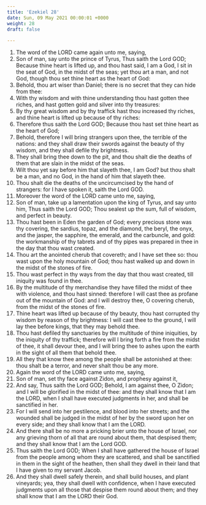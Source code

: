 ```yaml
---
title: 'Ezekiel 28'
date: Sun, 09 May 2021 00:00:01 +0000
weight: 28
draft: false
  
---
```


1. The word of the LORD came again unto me, saying,
2. Son of man, say unto the prince of Tyrus, Thus saith the Lord GOD; Because thine heart is lifted up, and thou hast said, I am a God, I sit in the seat of God, in the midst of the seas; yet thou art a man, and not God, though thou set thine heart as the heart of God:
3. Behold, thou art wiser than Daniel; there is no secret that they can hide from thee:
4. With thy wisdom and with thine understanding thou hast gotten thee riches, and hast gotten gold and silver into thy treasures:
5. By thy great wisdom and by thy traffick hast thou increased thy riches, and thine heart is lifted up because of thy riches:
6. Therefore thus saith the Lord GOD; Because thou hast set thine heart as the heart of God;
7. Behold, therefore I will bring strangers upon thee, the terrible of the nations: and they shall draw their swords against the beauty of thy wisdom, and they shall defile thy brightness.
8. They shall bring thee down to the pit, and thou shalt die the deaths of them that are slain in the midst of the seas.
9. Wilt thou yet say before him that slayeth thee, I am God? but thou shalt be a man, and no God, in the hand of him that slayeth thee.
10. Thou shalt die the deaths of the uncircumcised by the hand of strangers: for I have spoken it, saith the Lord GOD.
11. Moreover the word of the LORD came unto me, saying,
12. Son of man, take up a lamentation upon the king of Tyrus, and say unto him, Thus saith the Lord GOD; Thou sealest up the sum, full of wisdom, and perfect in beauty.
13. Thou hast been in Eden the garden of God; every precious stone was thy covering, the sardius, topaz, and the diamond, the beryl, the onyx, and the jasper, the sapphire, the emerald, and the carbuncle, and gold: the workmanship of thy tabrets and of thy pipes was prepared in thee in the day that thou wast created.
14. Thou art the anointed cherub that covereth; and I have set thee so: thou wast upon the holy mountain of God; thou hast walked up and down in the midst of the stones of fire.
15. Thou wast perfect in thy ways from the day that thou wast created, till iniquity was found in thee.
16. By the multitude of thy merchandise they have filled the midst of thee with violence, and thou hast sinned: therefore I will cast thee as profane out of the mountain of God: and I will destroy thee, O covering cherub, from the midst of the stones of fire.
17. Thine heart was lifted up because of thy beauty, thou hast corrupted thy wisdom by reason of thy brightness: I will cast thee to the ground, I will lay thee before kings, that they may behold thee.
18. Thou hast defiled thy sanctuaries by the multitude of thine iniquities, by the iniquity of thy traffick; therefore will I bring forth a fire from the midst of thee, it shall devour thee, and I will bring thee to ashes upon the earth in the sight of all them that behold thee.
19. All they that know thee among the people shall be astonished at thee: thou shalt be a terror, and never shalt thou be any more.
20. Again the word of the LORD came unto me, saying,
21. Son of man, set thy face against Zidon, and prophesy against it,
22. And say, Thus saith the Lord GOD; Behold, I am against thee, O Zidon; and I will be glorified in the midst of thee: and they shall know that I am the LORD, when I shall have executed judgments in her, and shall be sanctified in her.
23. For I will send into her pestilence, and blood into her streets; and the wounded shall be judged in the midst of her by the sword upon her on every side; and they shall know that I am the LORD.
24. And there shall be no more a pricking brier unto the house of Israel, nor any grieving thorn of all that are round about them, that despised them; and they shall know that I am the Lord GOD.
25. Thus saith the Lord GOD; When I shall have gathered the house of Israel from the people among whom they are scattered, and shall be sanctified in them in the sight of the heathen, then shall they dwell in their land that I have given to my servant Jacob.
26. And they shall dwell safely therein, and shall build houses, and plant vineyards; yea, they shall dwell with confidence, when I have executed judgments upon all those that despise them round about them; and they shall know that I am the LORD their God.
